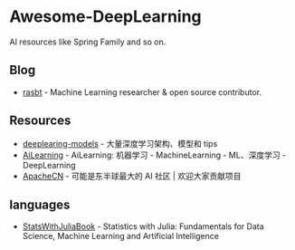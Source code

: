 # Awesome-DeepLearning
AI resources like Spring Family and so on.

## Blog
* [rasbt](https://github.com/rasbt.git) - Machine Learning researcher & open source contributor. 


## Resources
* [deeplearing-models](https://github.com/rasbt/deeplearning-models) - 大量深度学习架构、模型和 tips
* [AiLearning](https://github.com/apachecn/AiLearning) - AiLearning: 机器学习 - MachineLearning - ML、深度学习 - DeepLearning
* [ApacheCN](https://github.com/apachecn) - 可能是东半球最大的 AI 社区 | 欢迎大家贡献项目




## languages
* [StatsWithJuliaBook](https://github.com/h-Klok/StatsWithJuliaBook) - Statistics with Julia: Fundamentals for Data Science, Machine Learning and Artificial Intelligence



